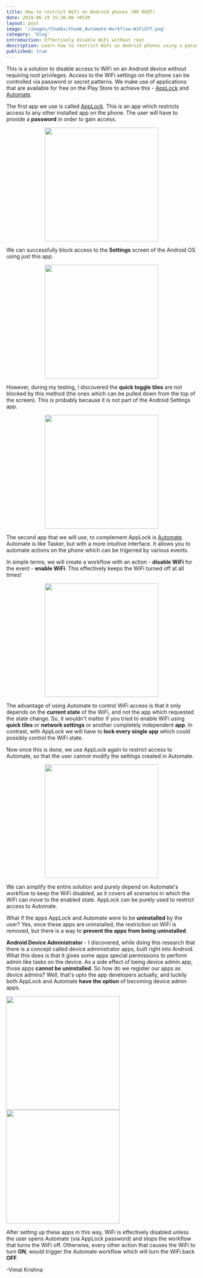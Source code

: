 ```yaml
---
title: How to restrict WiFi on Android phones (NO ROOT)
date: 2018-06-19 15:26:00 +0530
layout: post
image: '/images/thumbs/thumb_Automate-Workflow-WiFiOff.png'
category: 'blog'
introduction: Effectively disable WiFi without root
description: Learn how to restrict WiFi on Android phones using a password (No rooting required)
published: true
---
```




This is a solution to disable access to WiFi on an Android device without requiring root privileges. Access to the WiFi settings on the phone can be  controlled via password or secret patterns.
We make use of applications that are available for free on the Play Store to achieve this - [AppLock](https://play.google.com/store/apps/details?id=com.domobile.applock&hl=en_IN) and [Automate](https://play.google.com/store/apps/details?id=com.llamalab.automate&hl=en).

The first app we use is called [AppLock](https://play.google.com/store/apps/details?id=com.domobile.applock&hl=en_IN). This is an app which restricts access to any other installed app on the phone. The user will have to provide a **password** in order to gain access. 

<p align="center">
	<img align="center" src="/images/AppLock-password.png" width="300"/>
</p>

We can successfully block access to the **Settings** screen of the Android OS using just this app.

<p align="center">
	<img align="center" src="/images/AppLock-Settings.png" width="300"/>
</p>

However, during my testing, I discovered the **quick toggle tiles** are not blocked by this method (the ones which can be pulled down from the top of the screen). This is probably because it is not part of the Android Settings app.

<p align="center">
	<img align="center" src="/images/Android-QuickTiles.png" width="300"/>
</p>

The second app that we will use, to complement AppLock is [Automate](https://play.google.com/store/apps/details?id=com.llamalab.automate&hl=en). Automate is like Tasker, but with a more intuitive interface. It allows you to automate actions on the phone which can be trigerred by various events. 

In simple terms, we will create a workflow with an action - **disable WiFi** for the event - **enable WiFi**.
This effectively keeps the WiFi turned off at all times! 

<p align="center">
	<img align="center" src="/images/Automate-Workflow-WiFiOff.png" width="300"/>
</p>

The advantage of using Automate to control WiFi access is that it only depends on the **current state** of the WiFi, and not the app which requested the state change. So, it wouldn't matter if you tried to enable WiFi using **quick tiles** or **network settings** or another completely independent **app**. In contrast, with AppLock we will have to **lock every single app** which could possibly control the WiFi state.

Now once this is done, we use AppLock again to restrict access to Automate, so that the user cannot modify the settings created in Automate.

<p align="center">
	<img align="center" src="/images/AppLock-Automate.png" width="300"/>
</p>

We can simplify the entire solution and purely depend on Automate's workflow to keep the WiFi disabled, as it covers all scenarios in which the WiFi can move to the enabled state. AppLock can be purely used to restrict access to Automate.

What if the apps AppLock and Automate were to be **uninstalled** by the user? Yes, once these apps are uninstalled, the restriction on WiFi is removed, but there is a way to **prevent the apps from being uninstalled**.

**Android Device Administrator** - I discovered, while doing this research that there is a concept called device administrator apps, built right into Android. What this does is that it gives some apps special permissions to perform admin like tasks on the device. As a side effect of being device admin app, those apps **cannot be uninstalled**. So how do we register our apps as device admins? Well, that's upto the app developers actually, and luckily both AppLock and Automate **have the option** of becoming device admin apps. 

<p float="left">
<img src="/images/Android-Device-Admin.png" width="300"/>

<img src="/images/Automate-Cant-Uninstall.png" width="300"/>
</p>

After setting up these apps in this way, WiFi is effectively disabled unless the user opens Automate (via AppLock password) and stops the workflow that turns the WiFi off. Otherwise, every other action that causes the WiFi to turn **ON**, would trigger the Automate workflow which will turn the WiFi back **OFF**.

-Vimal Krishna
